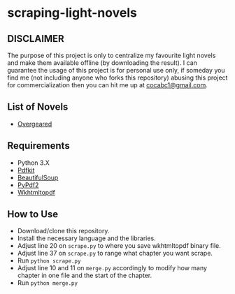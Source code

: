 # scraping-light-novels
## DISCLAIMER
The purpose of this project is only to centralize my favourite light novels and make them available offline (by downloading the result). I can guarantee the usage of this project is for personal use only, if someday you find me (not including anyone who forks this repository) abusing this project for commercialization then you can hit me up at cocabc1@gmail.com.

## List of Novels
- [Overgeared](https://novelfire.docsachhay.net/book/overgeared)

## Requirements
- Python 3.X
- [Pdfkit](https://pypi.org/project/pdfkit/)
- [BeautifulSoup](https://pypi.org/project/beautifulsoup4/)
- [PyPdf2](https://pypi.org/project/PyPDF2/)
- [Wkhtmltopdf](https://wkhtmltopdf.org/)

## How to Use
- Download/clone this repository.
- Install the necessary language and the libraries.
- Adjust line 20 on `scrape.py` to where you save wkhtmltopdf binary file.
- Adjust line 37 on `scrape.py` to range what chapter you want scrape.
- Run `python scrape.py`
- Adjust line 10 and 11 on `merge.py` accordingly to modify how many chapter in one file and the start of the chapter.
- Run `python merge.py`
